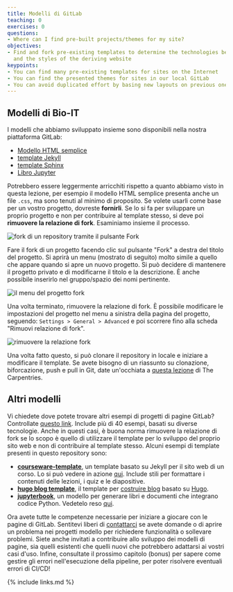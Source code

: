 ```yaml
---
title: Modelli di GitLab
teaching: 0
exercises: 0
questions:
- Where can I find pre-built projects/themes for my site?
objectives:
- Find and fork pre-existing templates to determine the technologies behind a project
  and the styles of the deriving website
keypoints:
- You can find many pre-existing templates for sites on the Internet
- You can find the presented themes for sites in our local GitLab
- You can avoid duplicated effort by basing new layouts on previous ones
---
```



## Modelli di Bio-IT

I modelli che abbiamo sviluppato insieme sono disponibili nella nostra piattaforma
GitLab:
- [Modello HTML semplice](https://git.embl.de/grp-bio-it/template_pages_html)
- [template Jekyll](https://git.embl.de/grp-bio-it/template-pages-jekyll)
- [template Sphinx](https://git.embl.de/grp-bio-it/template-pages-sphinx)
- [Libro Jupyter](https://git.embl.de/grp-bio-it/template-jupyter-book)

Potrebbero essere leggermente arricchiti rispetto a quanto abbiamo visto in questa
lezione, per esempio il modello HTML semplice presenta anche un file `.css`, ma sono
tenuti al minimo di proposito. Se volete usarli come base per un vostro progetto,
dovreste **fornirli**. Se lo si fa per sviluppare un proprio progetto e non per
contribuire al template stesso, si deve poi **rimuovere la relazione di fork**.
Esaminiamo insieme il processo.

![fork di un repository tramite il pulsante Fork](../fig/template-pages-fork.png)

Fare il fork di un progetto facendo clic sul pulsante "Fork" a destra del titolo del
progetto. Si aprirà un menu (mostrato di seguito) molto simile a quello che appare
quando si apre un nuovo progetto. Si può decidere di mantenere il progetto privato e di
modificarne il titolo e la descrizione. È anche possibile inserirlo nel gruppo/spazio
dei nomi pertinente.

![il menu del progetto fork](../fig/fork-project-menu.png)

Una volta terminato, rimuovere la relazione di fork. È possibile modificare le
impostazioni del progetto nel menu a sinistra della pagina del progetto, seguendo:
`Settings > General > Advanced` e poi scorrere fino alla scheda "Rimuovi relazione di
fork".

![rimuovere la relazione fork](../fig/advanced-settings.png)

Una volta fatto questo, si può clonare il repository in locale e iniziare a modificare
il template. Se avete bisogno di un riassunto su clonazione, biforcazione, push e pull
in Git, date un'occhiata a [questa lezione](https://swcarpentry.github.io/git-novice/)
di The Carpentries.

## Altri modelli

Vi chiedete dove potete trovare altri esempi di progetti di pagine GitLab? Controllate
[questo link](https://gitlab.com/pages). Include più di 40 esempi, basati su diverse
tecnologie. Anche in questi casi, è buona norma rimuovere la relazione di fork se lo
scopo è quello di utilizzare il template per lo sviluppo del proprio sito web e non di
contribuire al template stesso. Alcuni esempi di template presenti in questo repository
sono:
- [**courseware-template**](https://gitlab.com/pages/courseware-template), un template
  basato su Jekyll per il sito web di un corso. Lo si può vedere in azione
  [qui](https://courseware-as-code.gitlab.io/courseware-tutorial/). Include stili per
  formattare i contenuti delle lezioni, i quiz e le diapositive.
- [**hugo blog template**](https://gitlab.com/pages/hugo), il template per [costruire
  blog](https://pages.gitlab.io/hugo/) basato su [Hugo](https://gohugo.io/).
- [**jupyterbook**](https://gitlab.com/pages/jupyterbook), un modello per generare libri
  e documenti che integrano codice Python. Vedetelo reso
  [qui](https://pages.gitlab.io/jupyterbook/intro.html).

Ora avete tutte le competenze necessarie per iniziare a giocare con le pagine di GitLab.
Sentitevi liberi di [contattarci](mailto:bio-it@embl.de) se avete domande o di aprire un
problema nei progetti modello per richiedere funzionalità o sollevare problemi. Siete
anche invitati a contribuire allo sviluppo dei modelli di pagine, sia quelli esistenti
che quelli nuovi che potrebbero adattarsi ai vostri casi d'uso. Infine, consultate il
prossimo capitolo (bonus) per sapere come gestire gli errori nell'esecuzione della
pipeline, per poter risolvere eventuali errori di CI/CD!

{% include links.md %}

